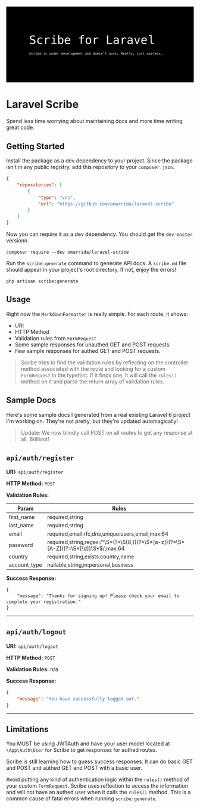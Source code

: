 ![Scribe Banner](/scribe-banner-under-dev@2x.png)
# Laravel Scribe
Spend less time worrying about maintaining docs and more time writing great code.

## Getting Started

Install the package as a dev dependency to your project. Since the package isn't in any public registry, add this repository to your `composer.json`.

```json
{
    "repositories": [
        {
            "type": "vcs",
            "url": "https://github.com/omarrida/laravel-scribe"
        }
    ]
}
```

Now you can require it as a dev dependency. You should get the `dev-master` versionn.

```shell script
composer require --dev omarrida/laravel-scribe
```

Run  the `scribe:generate` command to generate API docs. A `scribe.md` file should appear in your project's root directory. If not, enjoy the errors!

```shell script
php artisan scribe:generate
```

## Usage
Right now the `MarkdownFormatter` is really simple. For each route, it shows:
- URI
- HTTP Method
- Validation rules from `FormRequest`
- Some sample responses for unauthed GET and POST requests.
- Few sample responses for authed GET and POST requests.

> Scribe tries to find the validation rules by reflecting on the controller method associated with the route and looking for a custom `FormRequest` in the typehint. If it finds one, it will call the `rules()` method on it and parse the return array of validation rules.

## Sample Docs
Here's some sample docs I generated from a real existing Laravel 6 project I'm working on. They're not pretty, but they're updated automagically!

> Update: We now blindly call POST on all routes to get any response at all. Brilliant!

## `api/auth/register`
**URI:** `api/auth/register`

**HTTP Method:** `POST`

**Validation Rules:**

| Param | Rules |
| ---- | ---- |
|first_name|required,string|
|last_name|required,string|
|email|required,email:rfc,dns,unique:users,email,max:64|
|password|required,string,regex:/^\S*(?=\S{8,})(?=\S*[a-z])(?=\S*[A-Z])(?=\S*[\d])\S*$/,max:64|
|country|required,string,exists:country,name|
|account_type|nullable,string,in:personal,business|

**Success Response:**

```
{
    "message": "Thanks for signing up! Please check your email to complete your registration."
}
```
---

## `api/auth/logout`
**URI:** `api/auth/logout`

**HTTP Method:** `POST`

**Validation Rules:** n/a

**Success Response:**

```json
{
    "message": "You have successfully logged out."
}
```
---

## Limitations
You MUST be using JWTAuth and have your user model located at `\App\Auth\User`  for Scribe to get responses for authed routes.

Scribe is still learning how to guess success responses. It can do basic GET and POST and authed GET and POST with a basic user.

Avoid putting any kind of authentication logic within the `rules()` method of your custom `FormRequest`. Scribe uses reflection to access the information and will not have an authed user when it calls  the `rules()` method. This is a common cause of fatal errors when running `scribe:generate`.
